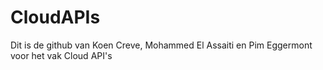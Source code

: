 # CloudAPIs

Dit is de github van Koen Creve, Mohammed El Assaiti en Pim Eggermont voor het vak Cloud API's
